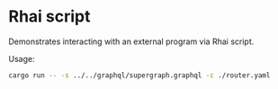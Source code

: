 # Rhai script

Demonstrates interacting with an external program via Rhai script.

Usage:
```bash
cargo run -- -s ../../graphql/supergraph.graphql -c ./router.yaml
```
